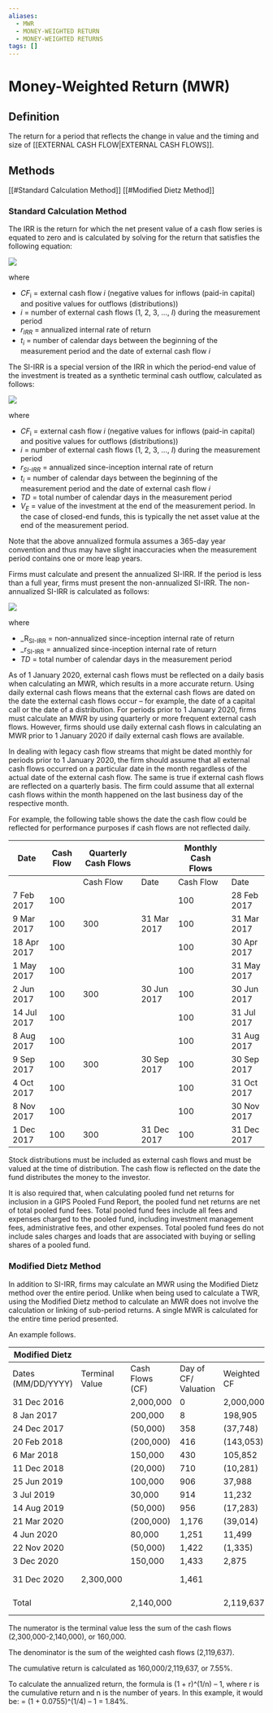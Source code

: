 ```yaml
---
aliases:
  - MWR
  - MONEY-WEIGHTED RETURN
  - MONEY-WEIGHTED RETURNS
tags: []
---
```

# Money-Weighted Return (MWR)
## Definition
The return for a period that reflects the change in value and the timing and size of [[EXTERNAL CASH FLOW|EXTERNAL CASH FLOWS]].
## Methods
[[#Standard Calculation Method]]
[[#Modified Dietz Method]]
### Standard Calculation Method
The IRR is the return for which the net present value of a cash flow series is equated to zero and is calculated by solving for the return that satisfies the following equation:

![](https://www.gipsstandards.org/wp-content/themes/gips/pdf_img/for_firms/2.A.29.1.png)

where

- _CF_<sub>i</sub> = external cash flow _i_ (negative values for inflows (paid-in capital) and positive values for outflows (distributions))
- _i_ = number of external cash flows (1, 2, 3, …, _I_) during the measurement period
- _r<sub>IRR</sub>_ = annualized internal rate of return
- _t<sub>i</sub>_ = number of calendar days between the beginning of the measurement period and the date of external cash flow _i_

The SI-IRR is a special version of the IRR in which the period-end value of the investment is treated as a synthetic terminal cash outflow, calculated as follows:

![](https://www.gipsstandards.org/wp-content/themes/gips/pdf_img/for_firms/2.A.29.2.png)

where

- _CF_<sub>i</sub> = external cash flow _i_ (negative values for inflows (paid-in capital) and positive values for outflows (distributions))
- _i_ = number of external cash flows (1, 2, 3, …, _I_) during the measurement period
- _r<sub>SI-IRR</sub>_ = annualized since-inception internal rate of return
- _t<sub>i</sub>_ = number of calendar days between the beginning of the measurement period and the date of external cash flow _i_
- _TD_ = total number of calendar days in the measurement period
- _V<sub>E</sub>_ = value of the investment at the end of the measurement period. In the case of closed-end funds, this is typically the net asset value at the end of the measurement period.

Note that the above annualized formula assumes a 365-day year convention and thus may have slight inaccuracies when the measurement period contains one or more leap years.

Firms must calculate and present the annualized SI-IRR. If the period is less than a full year, firms must present the non-annualized SI-IRR. The non-annualized SI-IRR is calculated as follows:

![](https://www.gipsstandards.org/wp-content/themes/gips/pdf_img/for_firms/2.A.29.3.png)

where

- _R<sub>SI-IRR</sub> = non-annualized since-inception internal rate of return
- _r<sub>SI-IRR</sub> = annualized since-inception internal rate of return
- _TD_ = total number of calendar days in the measurement period

As of 1 January 2020, external cash flows must be reflected on a daily basis when calculating an MWR, which results in a more accurate return. Using daily external cash flows means that the external cash flows are dated on the date the external cash flows occur – for example, the date of a capital call or the date of a distribution. For periods prior to 1 January 2020, firms must calculate an MWR by using quarterly or more frequent external cash flows. However, firms should use daily external cash flows in calculating an MWR prior to 1 January 2020 if daily external cash flows are available.

In dealing with legacy cash flow streams that might be dated monthly for periods prior to 1 January 2020, the firm should assume that all external cash flows occurred on a particular date in the month regardless of the actual date of the external cash flow. The same is true if external cash flows are reflected on a quarterly basis. The firm could assume that all external cash flows within the month happened on the last business day of the respective month.

For example, the following table shows the date the cash flow could be reflected for performance purposes if cash flows are not reflected daily.

|Date|Cash Flow|Quarterly Cash Flows|   |Monthly Cash Flows|   |
|---|---|---|---|---|---|
|||Cash Flow|Date|Cash Flow|Date|
|7 Feb 2017|100|||100|28 Feb 2017|
|9 Mar 2017|100|300|31 Mar 2017|100|31 Mar 2017|
|18 Apr 2017|100|||100|30 Apr 2017|
|1 May 2017|100|||100|31 May 2017|
|2 Jun 2017|100|300|30 Jun 2017|100|30 Jun 2017|
|14 Jul 2017|100|||100|31 Jul 2017|
|8 Aug 2017|100|||100|31 Aug 2017|
|9 Sep 2017|100|300|30 Sep 2017|100|30 Sep 2017|
|4 Oct 2017|100|||100|31 Oct 2017|
|8 Nov 2017|100|||100|30 Nov 2017|
|1 Dec 2017|100|300|31 Dec 2017|100|31 Dec 2017|

Stock distributions must be included as external cash flows and must be valued at the time of distribution. The cash flow is reflected on the date the fund distributes the money to the investor.

It is also required that, when calculating pooled fund net returns for inclusion in a GIPS Pooled Fund Report, the pooled fund net returns are net of total pooled fund fees. Total pooled fund fees include all fees and expenses charged to the pooled fund, including investment management fees, administrative fees, and other expenses. Total pooled fund fees do not include sales charges and loads that are associated with buying or selling shares of a pooled fund.

### Modified Dietz Method
In addition to SI-IRR, firms may calculate an MWR using the Modified Dietz method over the entire period. Unlike when being used to calculate a TWR, using the Modified Dietz method to calculate an MWR does not involve the calculation or linking of sub-period returns. A single MWR is calculated for the entire time period presented.

An example follows.

|Modified Dietz|   |   |   |   |   |   |   |
|---|---|---|---|---|---|---|---|
|Dates (MM/DD/YYYY)|Terminal Value|Cash Flows (CF)|Day of CF/ Valuation|Weighted CF|Numerator|Denominator|Return|
|31 Dec 2016||2,000,000|0|2,000,000||||
|8 Jan 2017||200,000|8|198,905||||
|24 Dec 2017||(50,000)|358|(37,748)||||
|20 Feb 2018||(200,000)|416|(143,053)||||
|6 Mar 2018||150,000|430|105,852||||
|11 Dec 2018||(20,000)|710|(10,281)||||
|25 Jun 2019||100,000|906|37,988||||
|3 Jul 2019||30,000|914|11,232||||
|14 Aug 2019||(50,000)|956|(17,283)||||
|21 Mar 2020||(200,000)|1,176|(39,014)||||
|4 Jun 2020||80,000|1,251|11,499||||
|22 Nov 2020||(50,000)|1,422|(1,335)||||
|3 Dec 2020||150,000|1,433|2,875||||
|31 Dec 2020|2,300,000||1,461||160,000|2,119,637|7.55% Cumulative|
|Total||2,140,000||2,119,637|||1.84% Annualized|

The numerator is the terminal value less the sum of the cash flows (2,300,000-2,140,000), or 160,000.

The denominator is the sum of the weighted cash flows (2,119,637).

The cumulative return is calculated as 160,000/2,119,637, or 7.55%.

To calculate the annualized return, the formula is (1 + r)^(1/n) – 1, where r is the cumulative return and n is the number of years. In this example, it would be:
	= (1 + 0.0755)^(1/4) – 1
	= 1.84%.
